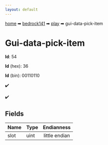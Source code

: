 ```yaml
---
layout: default
---
```


[home](/) ➡ [bedrock141](/protocol/bedrock141) ➡ [play](/protocol/bedrock141/play) ➡ gui-data-pick-item

# Gui-data-pick-item

**Id**: 54

**Id** (hex): 36

**Id** (bin): 00110110

✔️

✔️

## Fields

Name | Type | Endianness
---|---|:---:
slot | uint | little endian

